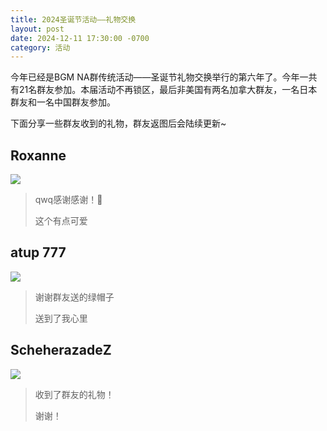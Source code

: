 ```yaml
---
title: 2024圣诞节活动——礼物交换
layout: post
date: 2024-12-11 17:30:00 -0700
category: 活动
---
```


今年已经是BGM NA群传统活动——圣诞节礼物交换举行的第六年了。今年一共有21名群友参加。本届活动不再锁区，最后非美国有两名加拿大群友，一名日本群友和一名中国群友参加。

下面分享一些群友收到的礼物，群友返图后会陆续更新~

## Roxanne

![](https://p.sda1.dev/20/77f62856c8e7210fc022abf96d1cd369/image.png)

> qwq感谢感谢！🙏
> 
> 这个有点可爱

## atup 777

![](https://p.sda1.dev/20/17d53c1d1973c016d5be8f37e949d0aa/image.png)

> 谢谢群友送的绿帽子
> 
> 送到了我心里

## ScheherazadeZ

![](https://p.sda1.dev/20/8a5a51b0b1b03bc522ec9245b1f79b96/image.png)

> 收到了群友的礼物！
> 
> 谢谢！
